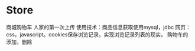 # Store
商城购物车
人家的第一次上传
使用技术：商品信息获取使用mysql，jdbc
         网页：css，javascript。cookies保存浏览记录，实现浏览记录列表的现实。
         购物车的添加，删除

